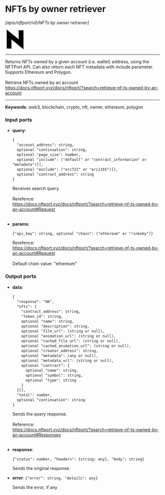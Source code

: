 # NFTs by owner retriever

_[apis/nftport/v0/NFTs by owner retriever]_

![icon](</assets/icons/352b98b2-6df6-4a21-93e1-a31cf5b9311d.png>)

---

Returns NFTs owned by a given account (i.e. wallet) address, using the NFTPort API. Can also return each NFT metadata with include parameter.<br>
Supports Ethereum and Polygon.<br>
<br>
Retrieve NFTs owned by an account<br>
https://docs.nftport.xyz/docs/nftport/?search=retrieve-nf-ts-owned-by-an-account<br>

---

__Keywords__: web3, blockchain, crypto, nft, owner, ethereum, polygon

### Input ports

* __query__: 
    ```
    {
      "account_address": string,
      optional "continuation": string,
      optional "page_size": number,
      optional "include": ("default" or "contract_information" or "metadata")[],
      optional "exclude": ("erc721" or "erc1155")[],
      optional "contract_address": string
    }
    ```

    Receives search query.<br>
    <br>
    Rerefence:<br>
    https://docs.nftport.xyz/docs/nftport/?search=retrieve-nf-ts-owned-by-an-account#Request<br>
    <br>


* __params__: 
    ```
    {"api_key": string, optional "chain": ("ethereum" or "rinkeby")}
    ```

    Rerefence:<br>
    https://docs.nftport.xyz/docs/nftport/?search=retrieve-nf-ts-owned-by-an-account#Request<br>
    <br>
    Default chain value: "ethereum"<br>

### Output ports

* __data__: 
    ```
    {
      "response": "OK",
      "nfts": {
        "contract_address": string,
        "token_id": string,
        optional "name": string,
        optional "description": string,
        optional "file_url": (string or null),
        optional "animation_url": (string or null),
        optional "cached_file_url": (string or null),
        optional "cached_animation_url": (string or null),
        optional "creator_address": string,
        optional "metadata": (any or null),
        optional "metadata_url": (string or null),
        optional "contract": {
          optional "name": string,
          optional "symbol": string,
          optional "type": string
        }
      }[],
      "total": number,
      optional "continuation": string
    }
    ```

    Sends the query response.<br>
    <br>
    Reference:<br>
    https://docs.nftport.xyz/docs/nftport/?search=retrieve-nf-ts-owned-by-an-account#Responses<br>
    <br>


* __response__: 
    ```
    {"status": number, "headers": {string: any}, "body": string}
    ```

    Sends the original response.<br>


* __error__: ` {"error": string, "details": any} `

    Sends the error, if any<br>

